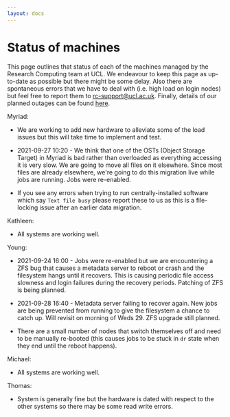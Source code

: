 ```yaml
---
layout: docs
---
```


# Status of machines

This page outlines that status of each of the machines managed by the Research Computing team at UCL. We endeavour to keep this page as up-to-date as possible but there might be some delay. Also there are spontaneous errors that we have to deal with (i.e. high load on login nodes) but feel free to report them to rc-support@ucl.ac.uk. Finally, details of our planned outages can be found [here](https://www.rc.ucl.ac.uk/docs/Planned_Outages/).  

Myriad:

- We are working to add new hardware to alleviate some of the load issues but this will take time to implement and test.

- 2021-09-27 10:20 - We think that one of the OSTs (Object Storage Target) in Myriad is bad rather than overloaded as everything accessing it is very slow. We are going to move all files on it elsewhere. Since most files are already elsewhere, we're going to do this migration live while jobs are running. Jobs were re-enabled.

- If you see any errors when trying to run centrally-installed software which say `Text file busy` please report these to us as this is a file-locking issue after an earlier data migration. 

Kathleen:

- All systems are working well.

Young:

- 2021-09-24 16:00 - Jobs were re-enabled but we are encountering a ZFS bug that causes a metadata server to reboot or crash and the filesystem hangs until it recovers. This is causing periodic file access slowness and login failures during the recovery periods. Patching of ZFS is being planned.

- 2021-09-28 16:40 - Metadata server failing to recover again. New jobs are being prevented from running to give the filesystem a chance to catch up. Will revisit on morning of Weds 29. ZFS upgrade still planned.

- There are a small number of nodes that switch themselves off and need to be manually re-booted (this causes jobs to be stuck in `dr` state when they end until the reboot happens).

Michael:

- All systems are working well.

Thomas:

- System is generally fine but the hardware is dated with respect to the other systems so there may be some read write errors.


